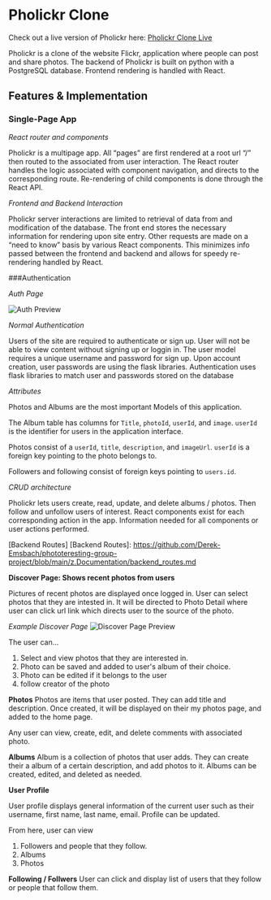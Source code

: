 # Pholickr Clone

Check out a live version of Pholickr here:
[Pholickr Clone Live][Render]

[Render]: https://pholickr.onrender.com/

Pholickr is a clone of the website Flickr, application where people can post and share photos.
The backend of Pholickr is built on python with a PostgreSQL database. Frontend
rendering is handled with React.

## Features & Implementation

### Single-Page App

*React router and components*

Pholickr is a multipage app. All “pages” are first rendered at a root url “/” then routed to the associated from user interaction.
The React router handles the logic associated with component navigation, and directs to the corresponding route.
Re-rendering of child components is done through the React API.

*Frontend and Backend Interaction*

Pholickr server interactions are limited to retrieval of data from and
modification of the database. The front end stores the necessary information for
rendering upon site entry. Other requests are made on a “need to know” basis by
various React components. This minimizes info passed between the frontend
and backend and allows for speedy re-rendering handled by React.

###Authentication

*Auth Page*

![Auth Preview](https://github.com/Derek-Emsbach/phototeresting-group-project/blob/main/z.Documentation/homepage%20sample.JPG)

*Normal Authentication*

Users of the site are required to authenticate or sign up. User will not be able to view content without signing up or loggin in.
The user model requires a unique username and password for
sign up. Upon account creation, user passwords are using the flask libraries.
Authentication uses flask libraries to match user and passwords stored on the database

*Attributes*

Photos and Albums are the most important Models of this application.

The Album table has columns for `Title`, `photoId`, `userId`, and
`image`. `userId` is the identifier for users in the
application interface.

Photos consist of a `userId`, `title`, `description`, and `imageUrl`.
`userId` is a foreign key pointing to the photo belongs to.

Followers and following consist of foreign keys pointing to `users.id`.

*CRUD architecture*

Pholickr lets users create, read, update, and delete albums / photos. Then follow and unfollow users of interest.
React components exist for each corresponding action in the app. Information
needed for all components or user actions performed.

[Backend Routes]
[Backend Routes]: https://github.com/Derek-Emsbach/phototeresting-group-project/blob/main/z.Documentation/backend_routes.md

**Discover Page: Shows recent photos from users**

Pictures of recent photos are displayed once logged in. User can select photos that they are intested in. It will be directed to Photo Detail where
user can click url link which directs user to the source of the photo.

*Example Discover Page*
![Discover Page Preview](https://github.com/Derek-Emsbach/phototeresting-group-project/blob/main/z.Documentation/DiscoverPage%20Sample.JPG)

The user can...
1. Select and view photos that they are interested in.
2. Photo can be saved and added to user's album of their choice.
3. Photo can be edited if it belongs to the user
4. follow creator of the photo


**Photos**
Photos are items that user posted. They can add title and description.
Once created, it will be displayed on their my photos page, and added to the home page.

Any user can view, create, edit, and delete comments with associated photo.

**Albums**
Album is a collection of photos that user adds. They can create their a album of a certain description, and add photos to it.
Albums can be created, edited, and deleted as needed.

**User Profile**

User profile displays general information of the current user such as their username, first name, last name, email.
Profile can be updated.

From here, user can view
1) Followers and people that they follow.
2) Albums
3) Photos

**Following / Follwers**
User can click and display list of users that they follow or people that follow them.

